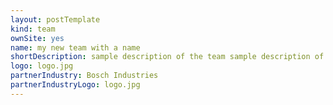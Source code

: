 ```yaml
---
layout: postTemplate
kind: team
ownSite: yes
name: my new team with a name
shortDescription: sample description of the team sample description of the team sample description of the team sample description of the team 
logo: logo.jpg
partnerIndustry: Bosch Industries
partnerIndustryLogo: logo.jpg
---
```

